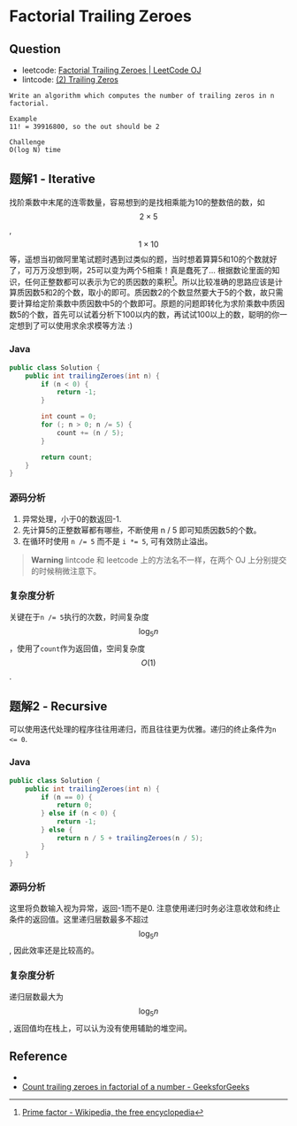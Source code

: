 # Factorial Trailing Zeroes

## Question

- leetcode: [Factorial Trailing Zeroes | LeetCode OJ](https://leetcode.com/problems/factorial-trailing-zeroes/)
- lintcode: [(2) Trailing Zeros](http://www.lintcode.com/en/problem/trailing-zeros/)

```
Write an algorithm which computes the number of trailing zeros in n factorial.

Example
11! = 39916800, so the out should be 2

Challenge
O(log N) time
```

## 题解1 - Iterative

找阶乘数中末尾的连零数量，容易想到的是找相乘能为10的整数倍的数，如 $$2 \times 5$$, $$1 \times 10$$ 等，遥想当初做阿里笔试题时遇到过类似的题，当时想着算算5和10的个数就好了，可万万没想到啊，25可以变为两个5相乘！真是蠢死了... 根据数论里面的知识，任何正整数都可以表示为它的质因数的乘积[^wikipedia]。所以比较准确的思路应该是计算质因数5和2的个数，取小的即可。质因数2的个数显然要大于5的个数，故只需要计算给定阶乘数中质因数中5的个数即可。原题的问题即转化为求阶乘数中质因数5的个数，首先可以试着分析下100以内的数，再试试100以上的数，聪明的你一定想到了可以使用求余求模等方法 :)

### Java

```java
public class Solution {
    public int trailingZeroes(int n) {
        if (n < 0) {
            return -1;
        }

        int count = 0;
        for (; n > 0; n /= 5) {
            count += (n / 5);
        }

        return count;
    }
}
```

### 源码分析

1. 异常处理，小于0的数返回-1.
2. 先计算5的正整数幂都有哪些，不断使用 n / 5 即可知质因数5的个数。
3. 在循环时使用 `n /= 5` 而不是 `i *= 5`, 可有效防止溢出。

> **Warning** lintcode 和 leetcode 上的方法名不一样，在两个 OJ 上分别提交的时候稍微注意下。

### 复杂度分析

关键在于`n /= 5`执行的次数，时间复杂度 $$\log_5 n$$，使用了`count`作为返回值，空间复杂度 $$O(1)$$.

## 题解2 - Recursive

可以使用迭代处理的程序往往用递归，而且往往更为优雅。递归的终止条件为`n <= 0`.

### Java

```java
public class Solution {
    public int trailingZeroes(int n) {
        if (n == 0) {
            return 0;
        } else if (n < 0) {
            return -1;
        } else {
            return n / 5 + trailingZeroes(n / 5);
        }
    }
}
```

### 源码分析

这里将负数输入视为异常，返回-1而不是0. 注意使用递归时务必注意收敛和终止条件的返回值。这里递归层数最多不超过 $$\log_5 n$$, 因此效率还是比较高的。

### 复杂度分析

递归层数最大为 $$\log_5 n$$, 返回值均在栈上，可以认为没有使用辅助的堆空间。

## Reference

- [^wikipedia]: [Prime factor - Wikipedia, the free encyclopedia](http://en.wikipedia.org/wiki/Prime_factor)
- [Count trailing zeroes in factorial of a number - GeeksforGeeks](http://www.geeksforgeeks.org/count-trailing-zeroes-factorial-number/)

